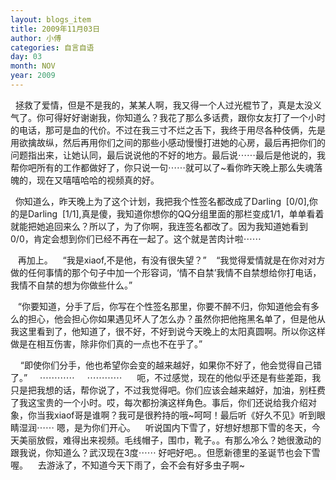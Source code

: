 ```yaml
---
layout: blogs_item
title: 2009年11月03日
author: 小傅
categories: 自言自语
day: 03
month: NOV
year: 2009
---
```




&nbsp;
拯救了爱情，但是不是我的，某某人啊，我又得一个人过光棍节了，真是太没义气了。你可得好好谢谢我，你知道么？我花了那么多话费，跟你女友打了一个小时的电话，那可是血的代价。不过在我三寸不烂之舌下，我终于用尽各种伎俩，先是用欲擒故纵，然后再用你们之间的那些小感动慢慢打进她的心房，最后再把你们的问题指出来，让她认同，最后说说他的不好的地方。最后说⋯⋯最后是他说的，我帮你吧所有的工作都做好了，你只说一句⋯⋯就可以了~看你昨天晚上那么失魂落魄的，现在又嘻嘻哈哈的视频真的好。

&nbsp;
你知道么，昨天晚上为了这个计划，我把我个性签名都改成了Darling&nbsp;
[0/0],你的是Darling&nbsp;
[1/1],真是傻，我知道你想你的QQ分组里面的那栏变成1/1，单单看着就能把她追回来么？所以了，为了你啊，我连签名都改了。因为我知道她看到0/0，肯定会想到你们已经不再在一起了。这个就是苦肉计啦⋯⋯

&nbsp;&nbsp; 再加上。
&nbsp;&nbsp; “我是xiaof,不是他，有没有很失望？”
&nbsp;&nbsp;
“我觉得爱情就是在你对对方做的任何事情的那个句子中加一个形容词，‘情不自禁’我情不自禁想给你打电话，我情不自禁的想为你做些什么。”

&nbsp;&nbsp;
“你要知道，分手了后，你写在个性签名那里，你要不醉不归，你知道他会有多么的担心，他会担心你如果遇见坏人了怎么办？虽然你把他拖黑名单了，但是他从我这里看到了，他知道了，很不好，不好到说今天晚上的太阳真圆啊。所以你这样做是在相互伤害，除非你们真的一点也不在乎了。”

&nbsp;&nbsp;&nbsp;
“即使你们分手，他也希望你会变的越来越好，如果你不好了，他会觉得自己错了。”
&nbsp;&nbsp;&nbsp; ⋯⋯⋯⋯
&nbsp;&nbsp;&nbsp; ⋯⋯⋯⋯
&nbsp;
&nbsp;&nbsp;
呃，不过感觉，现在的他似乎还是有些差距，我只是把我想的话，帮你说了，不过我觉得吧。你们应该会越来越好，加油，别枉费了我这宝贵的一个小时。哎，每次都扮演这样角色。事后，你们还说给我介绍对象，你当我xiaof哥是谁啊？我可是很矜持的哦~呵呵！最后听《好久不见》听到眼睛湿润⋯⋯
嗯，是为你们开心。
&nbsp;&nbsp;
听说国内下雪了，好想好想那下雪的冬天，今天美丽放假，难得出来视频。毛线帽子，围巾，靴子。。有那么冷么？她很激动的跟我说，你知道么？武汉现在3度⋯⋯
好吧好吧。。但愿新德里的圣诞节也会下雪喔。
&nbsp;&nbsp;
去游泳了，不知道今天下雨了，会不会有好多虫子啊~


